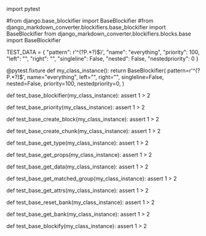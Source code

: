 import pytest

#from django.base_blockifier import BaseBlockifier
#from django_markdown_converter.blockifiers.base_blockifier import BaseBlockifier
from django_markdown_converter.blockifiers.blocks.base import BaseBlockifier


TEST_DATA = {
    "pattern": r'^(?P<content>.*?)$)',
    "name": "everything",
    "priority": 100,
    "left": "",
    "right": "",
    "singleline": False,
    "nested": False,
    "nestedpriority": 0
}


@pytest.fixture
def my_class_instance():
    return BaseBlockifier(
        pattern=r'^(?P<content>.*?)$',
        name="everything",
        left="",
        right="",
        singleline=False,
        nested=False,
        priority=100,
        nestedpriority=0,
    )


def test_base_blockifier(my_class_instance):
    assert 1 > 2

def test_base_priority(my_class_instance):
    assert 1 > 2

def test_base_create_block(my_class_instance):
    assert 1 > 2

def test_base_create_chunk(my_class_instance):
    assert 1 > 2

def test_base_get_type(my_class_instance):
    assert 1 > 2

def test_base_get_props(my_class_instance):
    assert 1 > 2

def test_base_get_data(my_class_instance):
    assert 1 > 2

def test_base_get_matched_group(my_class_instance):
    assert 1 > 2

def test_base_get_attrs(my_class_instance):
    assert 1 > 2

def test_base_reset_bank(my_class_instance):
    assert 1 > 2

def test_base_get_bank(my_class_instance):
    assert 1 > 2

def test_base_blockify(my_class_instance):
    assert 1 > 2